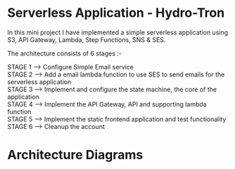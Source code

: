 # Serverless Application - Hydro-Tron
In this mini project I have implemented a simple serverless application using S3, API Gateway, Lambda, Step Functions, SNS & SES.

The architecture consists of 6 stages :-

STAGE 1 --> Configure Simple Email service <br />
STAGE 2 --> Add a email lambda function to use SES to send emails for the serverless application <br />
STAGE 3 --> Implement and configure the state machine, the core of the application <br />
STAGE 4 --> Implement the API Gateway, API and supporting lambda function <br />
STAGE 5 --> Implement the static frontend application and test functionality <br />
STAGE 6 --> Cleanup the account

# Architecture Diagrams
